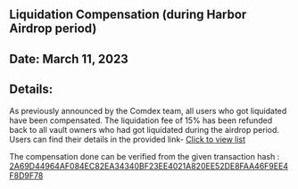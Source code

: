 ## Liquidation Compensation (during Harbor Airdrop period)

## Date: March 11, 2023


## Details:

As previously announced by the Comdex team, all users who got liquidated have been compensated. The liquidation fee of 15% has been refunded back to all vault owners who had got liquidated during the airdrop period.
Users can find their details in the provided link- [Click to view list](https://docs.google.com/spreadsheets/d/19BPfef0F4rYuCtXaZ31X3E-ttbJGbfEpLjmRoTSVilg/edit#gid=0) 

The compensation done can be verified from the given transaction hash : [2A69D44964AF084EC82EA34340BF23EE4021A820EE52DE8FAA46F9EE4F8D9F78](https://www.mintscan.io/comdex/txs/2A69D44964AF084EC82EA34340BF23EE4021A820EE52DE8FAA46F9EE4F8D9F78)

